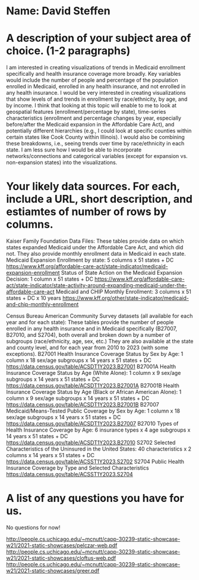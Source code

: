 # Name: David Steffen

# A description of your subject area of choice. (1-2 paragraphs)
  I am interested in creating visualizations of trends in Medicaid enrollment specifically and health insurance coverage more broadly. 
  Key variables would include the number of people and percentage of the population enrolled in Medicaid, enrolled in any 
  health insurance, and not enrolled in any health insurance. I would be very interested in creating visualizations that show 
  levels of and trends in enrollment by race/ethnicity, by age, and by income. I think that looking at this topic will enable 
  to me to look at geospatial features (enrollment/percentage by state), time-series characteristics (enrollment and percentage 
  changes by year, especially before/after the Medicaid expansion in the Affordable Care Act), and potentially different hierarchies 
  (e.g., I could look at specific counties within certain states like Cook County within Illinois). I would also be combining these 
  breakdowns, i.e., seeing trends over time by race/ethnicity in each state. I am less sure how I would be able to incorporate
  networks/connections and categorical variables (except for expansion vs. non-expansion states) into the visualizations.
  
# Your likely data sources. For each, include a URL, short description, and estiamtes of number of rows by columns.
Kaiser Family Foundation Data Files: These tables provide data on which states expanded Medicaid under the Affordable Care Act, 
and which did not. They also provide monthly enrollment data in Medicaid in each state.
  Medicaid Expansion Enrollment by state: 5 columns x 51 states + DC
    https://www.kff.org/affordable-care-act/state-indicator/medicaid-expansion-enrollment
  Status of State Action on the Medicaid Expansion Decision: 1 column x 51 states + DC
    https://www.kff.org/affordable-care-act/state-indicator/state-activity-around-expanding-medicaid-under-the-affordable-care-act
  Medicaid and CHIP Monthly Enrollment: 3 columns x 51 states + DC x 10 years
    https://www.kff.org/other/state-indicator/medicaid-and-chip-monthly-enrollment

Census Bureau American Community Survey datasets (all available for each year and for each state): These tables provide the number of people 
enrolled in any health insurance and in Medicaid specifically (B27007, B27010, and S2704), both overall and broken down by a number of subgroups
(race/ethnicity, age, sex, etc.) They are also available at the state and county level, and for each year from 2010 to 2023 (with some exceptions).
  B27001 Health Insurance Coverage Status by Sex by Age: 1 column x 18 sex/age subgroups x 14 years x 51 states + DC
    https://data.census.gov/table/ACSDT1Y2023.B27001
  B27001A Health Insurance Coverage Status by Age (White Alone): 1 column x 9 sex/age subgroups x 14 years x 51 states + DC
    https://data.census.gov/table/ACSDT1Y2023.B27001A
  B27001B Health Insurance Coverage Status by Age (Black or African American Alone): 1 column x 9 sex/age subgroups x 14 years x 51 states + DC
    https://data.census.gov/table/ACSDT1Y2023.B27001B
  B27007 Medicaid/Means-Tested Public Coverage by Sex by Age: 1 column x 18 sex/age subgroups x 14 years x 51 states + DC
    https://data.census.gov/table/ACSDT1Y2023.B27007
  B27010 Types of Health Insurance Coverage by Age: 6 insurance types x 4 age subgroups x 14 years x 51 states + DC
    https://data.census.gov/table/ACSDT1Y2023.B27010
  S2702 Selected Characteristics of the Uninsured in the United States: 40 characteristics x 2 columns x 14 years x 51 states + DC
    https://data.census.gov/table/ACSST1Y2023.S2702
  S2704 Public Health Insurance Coverage by Type and Selected Characteristics
    https://data.census.gov/table/ACSST1Y2023.S2704

# A list of any questions you have for us.
  No questions for now!

  http://people.cs.uchicago.edu/~mcnutt/capp-30239-static-showcase-w21/2021-static-showcases/pelczar-web.pdf
  http://people.cs.uchicago.edu/~mcnutt/capp-30239-static-showcase-w21/2021-static-showcases/cloftus-web.pdf
  http://people.cs.uchicago.edu/~mcnutt/capp-30239-static-showcase-w21/2021-static-showcases/greer.pdf
